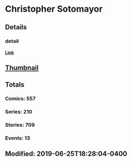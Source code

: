 # Christopher  Sotomayor 
## Details
### detail
#### [Link](http://marvel.com/comics/creators/500/christopher_sotomayor?utm_campaign=apiRef&utm_source=225578a89fc76f3d20fbffda5d17a88d)
## [Thumbnail](http://i.annihil.us/u/prod/marvel/i/mg/9/50/4bc47c4c389a1.jpg)
## Totals
### Comics: 557
### Series: 210
### Stories: 709
### Events: 13
## Modified: 2019-06-25T18:28:04-0400